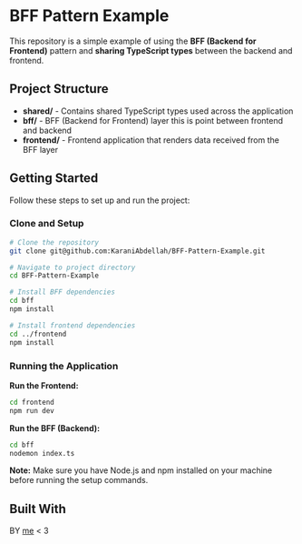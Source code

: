 # BFF Pattern Example

This repository is a simple example of using the **BFF (Backend for Frontend)** pattern and **sharing TypeScript types** between the backend and frontend.

## Project Structure

- **shared/** - Contains shared TypeScript types used across the application
- **bff/** - BFF (Backend for Frontend) layer this is point between frontend and backend
- **frontend/** - Frontend application that renders data received from the BFF layer

## Getting Started

Follow these steps to set up and run the project:

### Clone and Setup

```bash
# Clone the repository
git clone git@github.com:KaraniAbdellah/BFF-Pattern-Example.git

# Navigate to project directory
cd BFF-Pattern-Example

# Install BFF dependencies
cd bff
npm install

# Install frontend dependencies
cd ../frontend
npm install
```

### Running the Application

**Run the Frontend:**
```bash
cd frontend
npm run dev
```

**Run the BFF (Backend):**
```bash
cd bff
nodemon index.ts
```


**Note:** Make sure you have Node.js and npm installed on your machine before running the setup commands.


## Built With

BY <a href="https://www.linkedin.com/in/abdellah-karani-965928294/">me</a> < 3

